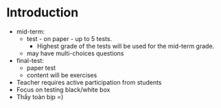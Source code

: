 # Introduction

- mid-term: 
  - test - on paper - up to 5 tests.
    - Highest grade of the tests will be used for the mid-term grade.
  - may have multi-choices questions
- final-test:
  - paper test
  - content will be exercises
- Teacher requires active participation from students
- Focus on testing black/white box
- Thầy toàn bịp =)